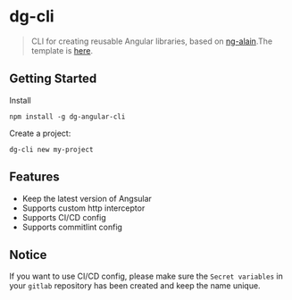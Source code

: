 # dg-cli

> CLI for creating reusable  Angular libraries, based on [ng-alain](https://ng-alain.com/docs/getting-started/en).The template is [here](https://github.com/kerwin-ly/dg-cli-template).

## Getting Started

Install

```shell
npm install -g dg-angular-cli
```

Create a project:

```shell
dg-cli new my-project
```

## Features
- Keep the latest version of Angsular
- Supports custom http interceptor
- Supports CI/CD config
- Supports commitlint config 

## Notice

If you want to use CI/CD config, please make sure the `Secret variables` in your `gitlab` repository has been created and keep the name unique.
